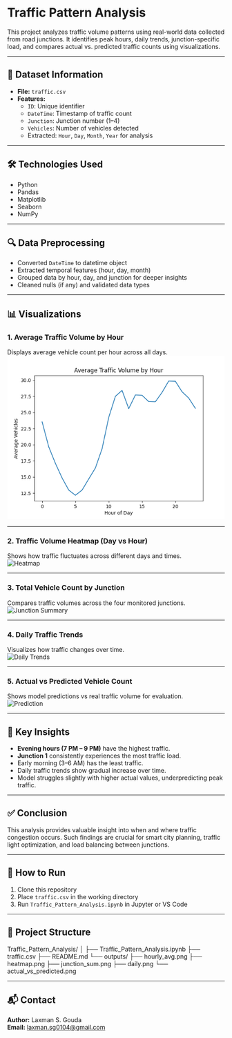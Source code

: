 # Traffic Pattern Analysis

This project analyzes traffic volume patterns using real-world data collected from road junctions. It identifies peak hours, daily trends, junction-specific load, and compares actual vs. predicted traffic counts using visualizations.

---

## 📂 Dataset Information

- **File:** `traffic.csv`
- **Features:**
  - `ID`: Unique identifier
  - `DateTime`: Timestamp of traffic count
  - `Junction`: Junction number (1–4)
  - `Vehicles`: Number of vehicles detected
  - Extracted: `Hour`, `Day`, `Month`, `Year` for analysis

---

## 🛠️ Technologies Used

- Python
- Pandas
- Matplotlib
- Seaborn
- NumPy

---

## 🔍 Data Preprocessing

- Converted `DateTime` to datetime object
- Extracted temporal features (hour, day, month)
- Grouped data by hour, day, and junction for deeper insights
- Cleaned nulls (if any) and validated data types

---

## 📊 Visualizations

### 1. Average Traffic Volume by Hour  
Displays average vehicle count per hour across all days.  
![Hourly Average](https://github.com/LAXMAN7795/Traffic-Pattern-Analysis/blob/0e99615d13de1063863ca2fc927ba68e2a47cc8d/output/hourly_avg.png)

---

### 2. Traffic Volume Heatmap (Day vs Hour)  
Shows how traffic fluctuates across different days and times.  
![Heatmap](outputs/heatmap.png)

---

### 3. Total Vehicle Count by Junction  
Compares traffic volumes across the four monitored junctions.  
![Junction Summary](outputs/junction_sum.png)

---

### 4. Daily Traffic Trends  
Visualizes how traffic changes over time.  
![Daily Trends](outputs/daily.png)

---

### 5. Actual vs Predicted Vehicle Count  
Shows model predictions vs real traffic volume for evaluation.  
![Prediction](outputs/actual_vs_predicted.png)

---

## 🔑 Key Insights

- **Evening hours (7 PM – 9 PM)** have the highest traffic.
- **Junction 1** consistently experiences the most traffic load.
- Early morning (3–6 AM) has the least traffic.
- Daily traffic trends show gradual increase over time.
- Model struggles slightly with higher actual values, underpredicting peak traffic.

---

## ✅ Conclusion

This analysis provides valuable insight into when and where traffic congestion occurs. Such findings are crucial for smart city planning, traffic light optimization, and load balancing between junctions.

---

## 🚀 How to Run

1. Clone this repository
2. Place `traffic.csv` in the working directory
3. Run `Traffic_Pattern_Analysis.ipynb` in Jupyter or VS Code

---

## 📁 Project Structure

Traffic_Pattern_Analysis/
│
├── Traffic_Pattern_Analysis.ipynb
├── traffic.csv
├── README.md
└── outputs/
├── hourly_avg.png
├── heatmap.png
├── junction_sum.png
├── daily.png
└── actual_vs_predicted.png

---

## 📬 Contact

**Author:** Laxman S. Gouda  
**Email:** laxman.sg0104@gmail.com
